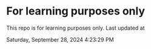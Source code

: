 # For learning purposes only
This repo is for learning purposes only.
Last updated at

Saturday, September 28, 2024 4:23:29 PM

